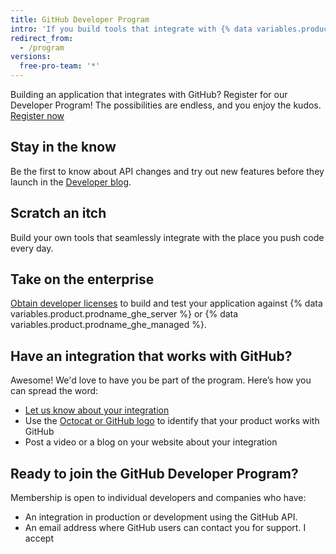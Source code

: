 ```yaml
---
title: GitHub Developer Program
intro: 'If you build tools that integrate with {% data variables.product.prodname_dotcom %}, you can join the {% data variables.product.prodname_dotcom %} Developer Program.'
redirect_from:
  - /program
versions:
  free-pro-team: '*'
---
```


Building an application that integrates with GitHub? Register for our Developer Program! The possibilities are endless, and you enjoy the kudos. [Register now](https://github.com/developer/register)

## Stay in the know

Be the first to know about API changes and try out new features before they launch in the [Developer blog](https://developer.github.com/changes/).

## Scratch an itch

Build your own tools that seamlessly integrate with the place you push code every day.

## Take on the enterprise

[Obtain developer licenses](http://github.com/contact?form%5Bsubject%5D=Development+licenses) to build and test your application against {% data variables.product.prodname_ghe_server %} or {% data variables.product.prodname_ghe_managed %}.


## Have an integration that works with GitHub?

Awesome! We'd love to have you be part of the program. Here’s how you can spread the word:</p>
* [Let us know about your integration](https://github.com/contact?form[subject]=New+GitHub+Integration)
* Use the [Octocat or GitHub logo](https://github.com/logos) to identify that your product works with GitHub
* Post a video or a blog on your website about your integration

## Ready to join the GitHub Developer Program?</h3>

Membership is open to individual developers and companies who have:

* An integration in production or development using the GitHub API.
* An email address where GitHub users can contact you for support.
I accept

